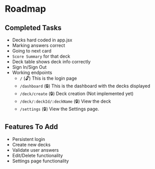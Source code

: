 # Roadmap

## Completed Tasks

- Decks hard coded in app.jsx
- Marking answers correct
- Going to next card
- `Score Summary` for that deck
- Deck table shows deck info correctly
- Sign In/Sign Out
- Working endpoints
  - `/` (🔓) This is the login page
  - `/dashboard` (🔒) This is the dashboard with the decks displayed
  - `/deck/create` (🔒) Deck creation (Not implemented yet)
  - `/deck/:deckId/:deckName` (🔒) View the deck
  - `/settings` (🔒) View the Settings page.

## Features To Add

- Persistent login
- Create new decks
- Validate user answers
- Edit/Delete functionality
- Settings page functionality

